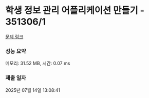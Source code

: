 # 학생 정보 관리 어플리케이션 만들기 - 351306/1 

[문제 링크](https://level.goorm.io/exam/351306/%ED%95%99%EC%83%9D-%EC%A0%95%EB%B3%B4-%EA%B4%80%EB%A6%AC-%EC%96%B4%ED%94%8C%EB%A6%AC%EC%BC%80%EC%9D%B4%EC%85%98-%EB%A7%8C%EB%93%A4%EA%B8%B0/quiz/1) 

### 성능 요약

메모리: 31.52 MB, 시간: 0.07 ms

### 제출 일자

2025년 07월 14일 13:08:41

